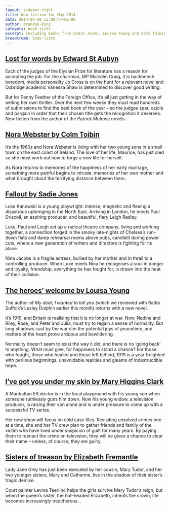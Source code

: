 ```yaml
---
layout: sidebar-right
title: New fiction for May 2014
date: 2014-04-28 13:00:47+00:00
author: brandon-king
category: book-lists
excerpt: Including books from Sadie Jones, Louisa Young and Colm Toibin and a Tudor thriller with the young Queen Elizabeth.
breadcrumb: book-lists
---
```

## [Lost for words by Edward St Aubyn](http://suffolk.spydus.co.uk/cgi-bin/spydus.exe/ENQ/OPAC/BIBENQ/32391598?QRY=CTIBIB%3C%20IRN(185336)&QRYTEXT=Lost%20for%20words)

Each of the judges of the Elysian Prize for literature has a reason for accepting the job. For the chairman, MP Malcolm Craig, it is backbench boredom, media personality Jo Cross is on the hunt for a relevant novel and Oxbridge academic Vanessa Shaw is determined to discover good writing.

But for Penny Feather of the Foreign Office, it&#8217;s all just getting in the way of writing her own thriller. Over the next few weeks they must read hundreds of submissions to find the best book of the year – so the judges spar, cajole and bargain in order that their chosen title gets the recognition it deserves. New fiction from the author of the Patrick Melrose novels.

## [Nora Webster by Colm Toibin](http://suffolk.spydus.co.uk/cgi-bin/spydus.exe/ENQ/OPAC/BIBENQ/32398420?QRY=CTIBIB%3C%20IRN(25012646)&QRYTEXT=Nora%20Webster)

It&#8217;s the 1960s and Nora Webster is living with her two young sons in a small town on the east coast of Ireland. The love of her life, Maurice, has just died so she must work out how to forge a new life for herself.

As Nora returns to memories of the happiness of her early marriage, something more painful begins to intrude: memories of her own mother and what brought about the terrifying distance between them.

## [Fallout by Sadie Jones](http://suffolk.spydus.co.uk/cgi-bin/spydus.exe/ENQ/OPAC/BIBENQ/32399367?QRY=CTIBIB%3C%20IRN(758287)&QRYTEXT=Fallout)

Luke Kanowski is a young playwright: intense, magnetic and fleeing a disastrous upbringing in the North East. Arriving in London, he meets Paul Driscoll, an aspiring producer, and beautiful, fiery Leigh Radley.

Luke, Paul and Leigh set up a radical theatre company, living and working together, a connection forged in the smoky late-nights of Chelsea&#8217;s run-down flats and damp rehearsal rooms above pubs, candlelit during power cuts, where a new generation of writers and directors is fighting for its place.

Nina Jacobs is a fragile actress, bullied by her mother and in thrall to a controlling producer. When Luke meets Nina he recognises a soul in danger and loyalty, friendship, everything he has fought for, is drawn into the heat of their collision.

## [The heroes&#8217; welcome by Louisa Young](http://suffolk.spydus.co.uk/cgi-bin/spydus.exe/ENQ/OPAC/BIBENQ/32447356?QRY=CTIBIB%3C%20IRN(35744942)&QRYTEXT=The%20heroes%27%20welcome)

The author of <cite>My dear, I wanted to tell you</cite> (which we reviewed with Radio Suffolk&#8217;s Lesley Dolphin earlier this month) returns with a new novel.

It’s 1919, and Britain is realising that it is no longer at war. Now, Nadine and Riley, Rose, and Peter and Julia, must try to regain a sense of normality. But long shadows cast by the war dim the potential joys of peacetime, and matters of the heart prove arduous and bewildering.

Normality doesn&#8217;t seem to exist the way it did, and there is no ‘going back’ to anything. What must give, for happiness to stand a chance? For those who fought, those who healed and those left behind, 1919 is a year freighted with perilous beginnings, unavoidable realities and gleams of indestructible hope.

## [I&#8217;ve got you under my skin by Mary Higgins Clark](http://suffolk.spydus.co.uk/cgi-bin/spydus.exe/ENQ/OPAC/BIBENQ/32410906?QRY=CTIBIB%3C%20IRN(180794)&QRYTEXT=I%27ve%20got%20you%20under%20my%20skin)

A Manhattan ER doctor is in the local playground with his young son when someone ruthlessly guns him down. Now his young widow, a television producer, is raising their son alone and is under pressure to come up with a successful TV series.

Her new show will focus on cold case files. Revisiting unsolved crimes one at a time, she and her TV crew plan to gather friends and family of the victim who have lived under suspicion of guilt for many years. By paying them to reenact the crime on television, they will be given a chance to clear their name – unless, of course, they are guilty.

## [Sisters of treason by Elizabeth Fremantle](http://suffolk.spydus.co.uk/cgi-bin/spydus.exe/ENQ/OPAC/BIBENQ/32412062?QRY=CTIBIB%3C%20IRN(35744965)&QRYTEXT=Sisters%20of%20treason)

Lady Jane Grey has just been executed by her cousin, Mary Tudor, and her two younger sisters, Mary and Catherine, live in the shadow of their sister&#8217;s tragic demise.

Court painter Levina Teerlinc helps the girls survive Mary Tudor&#8217;s reign, but when the queen&#8217;s sister, the hot–headed Elizabeth, inherits the crown, life becomes increasingly treacherous…
